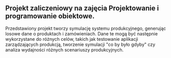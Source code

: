 ## Projekt zaliczeniowy na zajęcia Projektowanie i programowanie obiektowe.

Przedstawiony projekt tworzy symulację systemu produkcyjnego, generując losowe dane o produktach i zamówieniach. 
Dane te mogą być następnie wykorzystane do różnych celów, takich jak testowanie aplikacji zarządzających produkcją, 
tworzenie symulacji "co by było gdyby" czy analiza wydajności różnych scenariuszy produkcyjnych.
